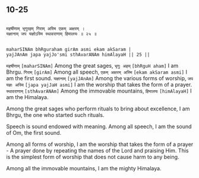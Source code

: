 ## 10-25


```shloka-sa

महर्षीणाम् भृगुरहम् गिराम् अस्मि एकम् अक्षरम् ।
यज्ञानाम् जप यज्ञोऽस्मि स्थावराणाम् हिमालयः ॥ २५ ॥

```
```shloka-sa-hk

maharSINAm bhRguraham girAm asmi ekam akSaram |
yajJAnAm japa yajJo'smi sthAvarANAm himAlayaH || 25 ||

```
`महर्षीणाम्` `[maharSINAm]` Among the great sages, `भृगुः अहम्` `[bhRguH aham]` I am Bhrgu. `गिराम्` `[girAm]` Among all speech, `एकम् अक्षरम् अस्मि` `[ekam akSaram asmi]` I am the first sound. `यज्ञानाम्` `[yajJAnAm]` Among the various forms of worship, `जप यज्ञः अस्मि` `[japa yajJaH asmi]` I am the worship that takes the form of a prayer. `स्थावराणाम्` `[sthAvarANAm]` Among the immovable mountains, `हिमालयः` `[himAlayaH]` I am the Himalaya.

Among the great sages who perform rituals to bring about excellence, I am Bhrgu, the one who started such rituals. 

Speech is sound endowed with meaning. Among all speech, I am the sound of Om, the first sound. 

Among all forms of worship, I am the worship that takes the form of a prayer - A prayer done by repeating the names of the Lord and praising Him. This is the simplest form of worship that does not cause harm to any being. 

Among all the immovable mountains, I am the mighty Himalaya.


